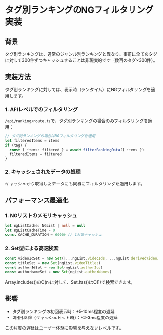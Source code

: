 # タグ別ランキングのNGフィルタリング実装

## 背景
タグ別ランキングは、通常のジャンル別ランキングと異なり、事前に全てのタグに対して300件ずつキャッシュすることは非現実的です（数百のタグ×300件）。

## 実装方法
タグ別ランキングに対しては、表示時（ランタイム）にNGフィルタリングを適用します。

### 1. APIレベルでのフィルタリング
`/api/ranking/route.ts`で、タグ別ランキングの場合のみフィルタリングを適用：

```typescript
// タグ別ランキングの場合はNGフィルタリングを適用
let filteredItems = items
if (tag) {
  const { items: filtered } = await filterRankingData({ items })
  filteredItems = filtered
}
```

### 2. キャッシュされたデータの処理
キャッシュから取得したデータにも同様にフィルタリングを適用します。

## パフォーマンス最適化

### 1. NGリストのメモリキャッシュ
```typescript
let ngListCache: NGList | null = null
let ngListCacheTime = 0
const CACHE_DURATION = 60000 // 1分間キャッシュ
```

### 2. Set型による高速検索
```typescript
const videoIdSet = new Set([...ngList.videoIds, ...ngList.derivedVideoIds])
const titleSet = new Set(ngList.videoTitles)
const authorIdSet = new Set(ngList.authorIds)
const authorNameSet = new Set(ngList.authorNames)
```

Array.includes()のO(n)に対して、Set.has()はO(1)で検索できます。

## 影響
- タグ別ランキングの初回表示時：+5-10ms程度の遅延
- 2回目以降（キャッシュヒット時）：+2-3ms程度の遅延

この程度の遅延はユーザー体験に影響を与えないレベルです。